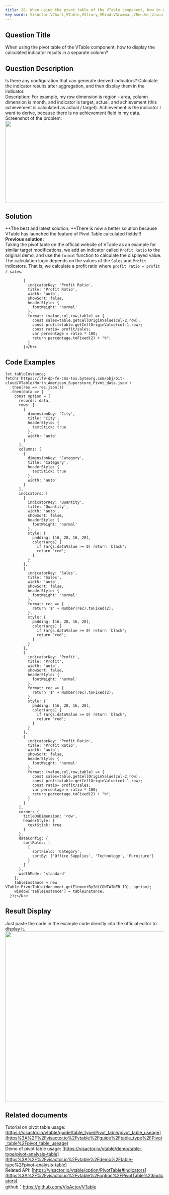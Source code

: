 ```yaml
---
title: 26. When using the pivot table of the VTable component, how to display the calculated indicator results in a separate column?</br>
key words: VisActor,VChart,VTable,VStrory,VMind,VGrammar,VRender,Visualization,Chart,Data,Table,Graph,Gis,LLM
---
```

## Question Title

When using the pivot table of the VTable component, how to display the calculated indicator results in a separate column?</br>
## Question Description

Is there any configuration that can generate derived indicators? Calculate the indicator results after aggregation, and then display them in the indicator.</br>
Description: For example, my row dimension is region - area, column dimension is month, and indicator is target, actual, and achievement (this achievement is calculated as actual / target). Achievement is the indicator I want to derive, because there is no achievement field in my data.</br>
Screenshot of the problem:</br>
<img src='https://cdn.jsdelivr.net/gh/xuanhun/articles/visactor/img/V0NCbqaOKoJmitxZvkVcZ4cCn1f.gif' alt='' width='1347' height='260'>

## Solution

**The best and latest solution: **There is now a better solution because VTable has launched the feature of Pivot Table calculated fields!!!</br>
**Previous solution:**</br>
Taking the pivot table on the official website of VTable as an example for similar target modifications, we add an indicator called `Profit Ratio` to the original demo, and use the `format` function to calculate the displayed value. The calculation logic depends on the values of the `Sales` and `Profit` indicators. That is, we calculate a profit ratio where `profit ratio = profit / sales`.</br>
```
        {
          indicatorKey: 'Profit Ratio',
          title: 'Profit Ratio',
          width: 'auto',
          showSort: false,
          headerStyle: {
            fontWeight: 'normal'
          },
          format: (value,col,row,table) => {
            const sales=table.getCellOriginValue(col-2,row);
            const profit=table.getCellOriginValue(col-1,row);
            const ratio= profit/sales;
            var percentage = ratio * 100;
            return percentage.toFixed(2) + "%";
          }
        }</br>
```
## Code Examples

```
let tableInstance;
fetch('https://lf9-dp-fe-cms-tos.byteorg.com/obj/bit-cloud/VTable/North_American_Superstore_Pivot_data.json')
  .then(res => res.json())
  .then(data => {
    const option = {
      records: data,
      rows: [
        {
          dimensionKey: 'City',
          title: 'City',
          headerStyle: {
            textStick: true
          },
          width: 'auto'
        }
      ],
      columns: [
        {
          dimensionKey: 'Category',
          title: 'Category',
          headerStyle: {
            textStick: true
          },
          width: 'auto'
        }
      ],
      indicators: [
        {
          indicatorKey: 'Quantity',
          title: 'Quantity',
          width: 'auto',
          showSort: false,
          headerStyle: {
            fontWeight: 'normal'
          },
          style: {
            padding: [16, 28, 16, 28],
            color(args) {
              if (args.dataValue >= 0) return 'black';
              return 'red';
            }
          }
        },
        {
          indicatorKey: 'Sales',
          title: 'Sales',
          width: 'auto',
          showSort: false,
          headerStyle: {
            fontWeight: 'normal'
          },
          format: rec => {
            return '$' + Number(rec).toFixed(2);
          },
          style: {
            padding: [16, 28, 16, 28],
            color(args) {
              if (args.dataValue >= 0) return 'black';
              return 'red';
            }
          }
        },
        {
          indicatorKey: 'Profit',
          title: 'Profit',
          width: 'auto',
          showSort: false,
          headerStyle: {
            fontWeight: 'normal'
          },
          format: rec => {
            return '$' + Number(rec).toFixed(2);
          },
          style: {
            padding: [16, 28, 16, 28],
            color(args) {
              if (args.dataValue >= 0) return 'black';
              return 'red';
            }
          }
        },
        {
          indicatorKey: 'Profit Ratio',
          title: 'Profit Ratio',
          width: 'auto',
          showSort: false,
          headerStyle: {
            fontWeight: 'normal'
          },
          format: (value,col,row,table) => {
            const sales=table.getCellOriginValue(col-2,row);
            const profit=table.getCellOriginValue(col-1,row);
            const ratio= profit/sales;
            var percentage = ratio * 100;
            return percentage.toFixed(2) + "%";
          }
        }
      ],
      corner: {
        titleOnDimension: 'row',
        headerStyle: {
          textStick: true
        }
      },
      dataConfig: {
        sortRules: [
          {
            sortField: 'Category',
            sortBy: ['Office Supplies', 'Technology', 'Furniture']
          }
        ]
      },
      widthMode: 'standard'
    };
    tableInstance = new VTable.PivotTable(document.getElementById(CONTAINER_ID), option);
    window['tableInstance'] = tableInstance;
  });</br>
```
## Result Display

Just paste the code in the example code directly into the official editor to display it.</br>
<img src='https://cdn.jsdelivr.net/gh/xuanhun/articles/visactor/img/Wxc7bfIQfoLb29xabyjc1ov4n6c.gif' alt='' width='853' height='540'>

## Related documents

Tutorial on pivot table usage: [https://visactor.io/vtable/guide/table_type/Pivot_table/pivot_table_useage](https%3A%2F%2Fvisactor.io%2Fvtable%2Fguide%2Ftable_type%2FPivot_table%2Fpivot_table_useage)</br>
Demo of pivot table usage: [https://visactor.io/vtable/demo/table-type/pivot-analysis-table](https%3A%2F%2Fvisactor.io%2Fvtable%2Fdemo%2Ftable-type%2Fpivot-analysis-table)</br>
Related API: [https://visactor.io/vtable/option/PivotTable#indicators](https%3A%2F%2Fvisactor.io%2Fvtable%2Foption%2FPivotTable%23indicators)</br>
github：https://github.com/VisActor/VTable</br>

